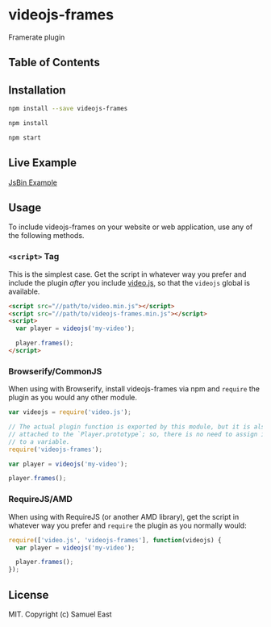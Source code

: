 # videojs-frames

Framerate plugin

## Table of Contents

<!-- START doctoc -->
<!-- END doctoc -->
## Installation

```sh
npm install --save videojs-frames
```

```sh
npm install
```

```sh
npm start
```

## Live Example

[JsBin Example](https://output.jsbin.com/semolid)


## Usage

To include videojs-frames on your website or web application, use any of the following methods.

### `<script>` Tag

This is the simplest case. Get the script in whatever way you prefer and include the plugin _after_ you include [video.js][videojs], so that the `videojs` global is available.

```html
<script src="//path/to/video.min.js"></script>
<script src="//path/to/videojs-frames.min.js"></script>
<script>
  var player = videojs('my-video');

  player.frames();
</script>
```

### Browserify/CommonJS

When using with Browserify, install videojs-frames via npm and `require` the plugin as you would any other module.

```js
var videojs = require('video.js');

// The actual plugin function is exported by this module, but it is also
// attached to the `Player.prototype`; so, there is no need to assign it
// to a variable.
require('videojs-frames');

var player = videojs('my-video');

player.frames();
```

### RequireJS/AMD

When using with RequireJS (or another AMD library), get the script in whatever way you prefer and `require` the plugin as you normally would:

```js
require(['video.js', 'videojs-frames'], function(videojs) {
  var player = videojs('my-video');

  player.frames();
});
```

## License

MIT. Copyright (c) Samuel East


[videojs]: http://videojs.com/
